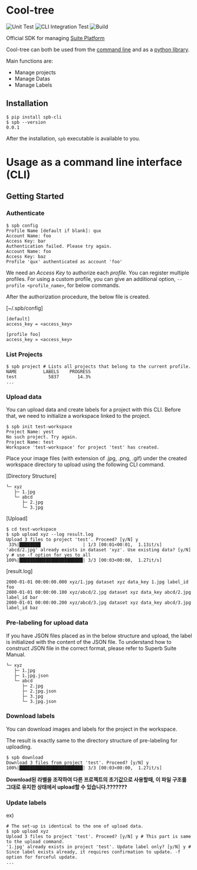 <!-- <p align="center">
  <a href="http://suite-api.superb-ai.com/" target="blank"><img src="logo/cool-tree.png" width="200" height="200" alt="Cool-Tree Logo" /></a>
</p> -->

# Cool-tree

![Unit Test](https://github.com/Superb-AI-Suite/cool-tree/workflows/Unit%20Test/badge.svg)
![CLI Integration Test](https://github.com/Superb-AI-Suite/cool-tree/workflows/CLI%20Integration%20Test/badge.svg)
![Build](https://github.com/Superb-AI-Suite/cool-tree/workflows/Build/badge.svg)

Official SDK for managing [Suite Platform](https://suite.superb-ai.com)

Cool-tree can both be used from the [command line](#usage-as-a-command-line-interface-cli) and as a [python library](#usage-as-a-python-library).

Main functions are:

- Manage projects
- Manage Datas
- Manage Labels

## Installation

```shell
$ pip install spb-cli
$ spb --version
0.0.1
```
After the installation, `spb` executable is available to you.

# Usage as a command line interface (CLI)

## Getting Started

### Authenticate
```shell
$ spb config
Profile Name [default if blank]: qux
Account Name: foo
Access Key: bar
Authentication failed. Please try again.
Account Name: foo
Access Key: baz
Profile 'qux' authenticated as account 'foo'
```

We need an *Access Key* to authorize each *profile*. You can register multiple profiles. For using a custom profile, you can give an additional option, `--profile <profile_name>`, for below commands.

After the authorization procedure, the below file is created.

[~/.spb/config]
```
[default]
access_key = <access_key>

[profile foo]
access_key = <access_key>
```


### List Projects
```shell
$ spb project # Lists all projects that belong to the current profile.
NAME          LABELS    PROGRESS
test            5837       14.3%
...
```

### Upload data
You can upload data and create labels for a project with this CLI. Before that, we need to initialize a workspace linked to the project.
```shell
$ spb init test-workspace
Project Name: yest
No such project. Try again.
Project Name: test
Workspace 'test-workspace' for project 'test' has created.
```

Place your image files (with extension of .jpg, .png, .gif) under the created workspace directory to upload using the following CLI command.

[Directory Structure]
```
└─ xyz
   ├─ 1.jpg
   └─ abcd
      ├─ 2.jpg
      └─ 3.jpg
```

[Upload]
```shell
$ cd test-workspace
$ spb upload xyz --log result.log
Upload 3 files to project 'test'. Proceed? [y/N] y
 33%|████████                | 1/3 [00:01<00:01,  1.13it/s]
'abcd/2.jpg' already exists in dataset 'xyz'. Use existing data? [y/N] y # use -f option for yes to all
100%|████████████████████████| 3/3 [00:03<00:00,  1.27it/s]
```


[result.log]
```
2000-01-01 00:00:00.000 xyz/1.jpg dataset xyz data_key 1.jpg label_id foo
2000-01-01 00:00:00.100 xyz/abcd/2.jpg dataset xyz data_key abcd/2.jpg label_id bar
2000-01-01 00:00:00.200 xyz/abcd/3.jpg dataset xyz data_key abcd/3.jpg label_id baz
```

### Pre-labeling for upload data
If you have JSON files placed as in the below structure and upload, the label is initialized with the content of the JSON file. To understand how to construct JSON file in the correct format, please refer to Superb Suite Manual.

```
└─ xyz
   ├─ 1.jpg
   ├─ 1.jpg.json
   └─ abcd
      ├─ 2.jpg
      ├─ 2.jpg.json
      ├─ 3.jpg
      └─ 3.jpg.json
```

### Download labels
You can download images and labels for the project in the workspace.

The result is exactly same to the directory structure of pre-labeling for uploading.
```shell
$ spb download
Download 3 files from project 'test'. Proceed? [y/N] y
100%|████████████████████████| 3/3 [00:03<00:00,  1.27it/s]
```

**Download된 라벨을 조작하여 다른 프로젝트의 초기값으로 사용할때, 이 파일 구조를 그대로 유지한 상태에서 upload할 수 있습니다.???????**


### Update labels

ex)
```shell
# The set-up is identical to the one of upload data.
$ spb upload xyz
Upload 3 files to project 'test'. Proceed? [y/N] y # This part is same to the upload command.
'1.jpg' already exists in project 'test'. Update label only? [y/N] y # Since label exists already, it requires confirmation to update. -f option for forceful update.
...
```

<!--

# Usage as a python library
### Client Authntication

To perform remote operations on Suite you first need to authenticate.
This requires a [Account-specific API-key].

To start the authentication process:

```
$ vim ~/.spb/config
[YOUR_PROFILE_NAME(Default : default)]
access_key=YOUT_ACCESS_KEY
account_name = YOUR_ACCOUNT_NAME
```
You can also directly use Access key and Account name to SDK. (Check, how to use)


### How to use

First. you need to authenticate and get client from SDK
```
# Use default profile in credentials
spb.client()

# Use other profile in credentials
spb.client(profile='OTHER_PROFILE_NAME')

# and also you can directly use account_name and access_key
spb.client(account_name='YOUR_ACCOUNT_NAME', access_key='YOUR_ACCESS_KEY')
```

Now, you can use Suite SDK in your project

#### Example #1 - Describe Project
```
import spb
from spb.command import Command
from spb.models import Project

def describe_project():
    spb.client()
    command = Command(type='describe_project')
    projects = spb.run(command=command)

if __name__ == "__main__":
    describe_project()

```
In this case, you can be seen Project list in your account


-->
